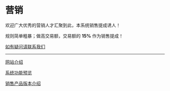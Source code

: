 # 营销

欢迎广大优秀的营销人才汇聚到此，本系统销售提成诱人！

规则简单粗暴；做高交易额，交易额的 **15%** 作为销售提成！

 [如有疑问请联系我们](contact.md)

--- 

[网站介绍](README.md)

[系统功能预览](SystemFeaturePreview.md)

[销售产品版本介绍](price.md)
